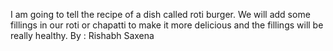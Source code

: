 I am going to tell the recipe of a dish called roti burger.
We will add some fillings in our roti or chapatti to make it more delicious and the fillings will be really healthy. 
By : Rishabh Saxena
